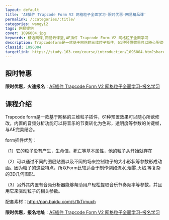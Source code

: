 ```yaml
---
layout: default
title: 'AE插件 Trapcode Form V2 网格粒子全面学习-限时优惠-网易精品课'
permalink: /:categories/:title/
categories: wangyi2
tags: 网易提供
cover: 1096004.jpg
keywords: 精选网课,网易云课堂,AE插件 Trapcode Form V2 网格粒子全面学习
description: Trapcodeform是一款基于网格的三维粒子插件，61种预置效果可以随心所欲修改，内置的音频分析功能可以将音乐的节奏
classid: 1096004
targetlink: https://study.163.com/course/introduction/1096004.htm?share=1&shareId=1025206652&utm_campaign=share&utm_medium=iphoneShare&utm_source=&utm_u=1025206652
---
```


## 限时特惠

**限时优惠，火速报名**：[AE插件 Trapcode Form V2 网格粒子全面学习-报名学习](https://study.163.com/course/introduction/1096004.htm?share=1&shareId=1025206652&utm_campaign=share&utm_medium=iphoneShare&utm_source=&utm_u=1025206652)

## 课程介绍

Trapcode form是一款基于网格的三维粒子插件，61种预置效果可以随心所欲修改，内置的音频分析功能可以将音乐的节奏转化为色彩，透明度等参数的关键帧，与AE完美结合。

form插件优势：

（1）它的粒子没有产生，生命值，死亡等基本属性，他的粒子从开始就存在 

（2）可以通过不同的图层贴图以及不同的场来控制粒子的大小形状等参数形成动画。因为粒子的这些特点，所以Form比较适合于制作例如流水.烟雾.火焰.等复杂的3D几何图形。 

（3）另外其内置有音频分析器能够帮助用户轻松提取音乐节奏频率等参数，并且用它来驱动粒子的相关参数。



配套素材：http://pan.baidu.com/s/1kTimuxh

**限时优惠，报名地址**：[AE插件 Trapcode Form V2 网格粒子全面学习-报名学习](https://study.163.com/course/introduction/1096004.htm?share=1&shareId=1025206652&utm_campaign=share&utm_medium=iphoneShare&utm_source=&utm_u=1025206652)

